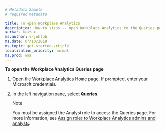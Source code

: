 ```yaml
---
# Metadata Sample
# required metadata

title: To open Workplace Analytics
description: How-to steps -- open Workplace Analytics to the Queries page.
author: buntus
ms.author: v-johtob
ms.date: 07/10/2018
ms.topic: get-started-article
localization_priority: normal 
ms.prod: wpa
---
```


**To open the Workplace Analytics Queries page** 

1. Open the [Workplace Analytics](https://workplaceanalytics.office.com) Home page. If prompted, enter your Microsoft credentials.
2. In the left navigation pane, select **Queries**. 

   >[!Note] 
   >You must be assigned the Analyst role to access the Queries page. 
   For more information, see [Assign roles to Workplace Analytics admins and analysts](../setup/set-up-workplace-analytics.md#step-3-assign-roles-to-workplace-analytics-admins-and-analysts).
